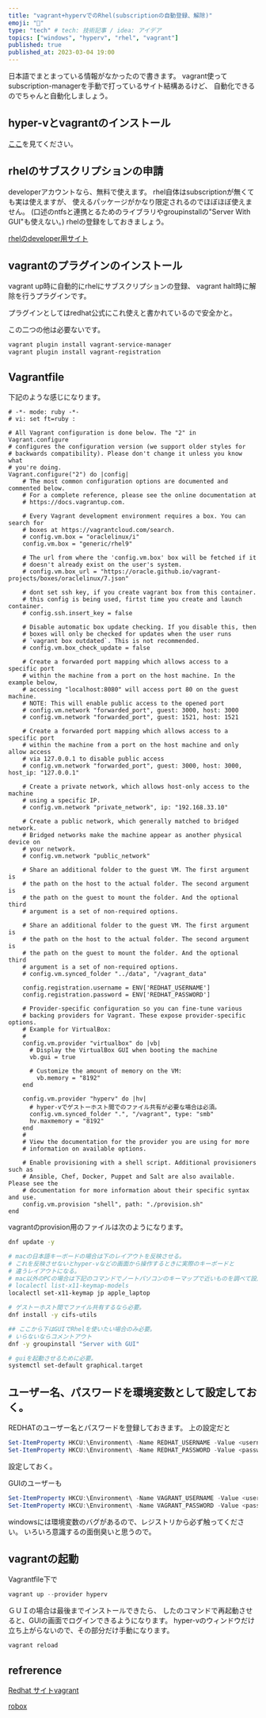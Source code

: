 ```yaml
---
title: "vagrant+hypervでのRhel(subscriptionの自動登録、解除)"
emoji: "🌟"
type: "tech" # tech: 技術記事 / idea: アイデア
topics: ["windows", "hyperv", "rhel", "vagrant"]
published: true
published_at: 2023-03-04 19:00 
---
```


日本語でまとまっている情報がなかったので書きます。
vagrant使ってsubscription-managerを手動で打っているサイト結構あるけど、
自動化できるのでちゃんと自動化しましょう。

## hyper-vとvagrantのインストール

[ここ](https://zenn.dev/oto/articles/8dbdb48d9a10ce)を見てください。

## rhelのサブスクリプションの申請

developerアカウントなら、無料で使えます。
rhel自体はsubscriptionが無くても実は使えますが、
使えるパッケージがかなり限定されるのでほぼほぼ使えません。
(口述のntfsと連携とるためのライブラリやgroupinstallの"Server With GUI"も使えない。)
rhelの登録をしておきましょう。

[rhelのdeveloper用サイト](https://developers.redhat.com/products/rhel/download?onebox=rhel)

## vagrantのプラグインのインストール

vagrant up時に自動的にrhelにサブスクリプションの登録、
vagrant halt時に解除を行うプラグインです。

プラグインとしてはredhat公式にこれ使えと書かれているので安全かと。

この二つの他は必要ないです。

```powershell
vagrant plugin install vagrant-service-manager
vagrant plugin install vagrant-registration
```

## Vagrantfile

下記のような感じになります。

```ruby:Vagrantfile
# -*- mode: ruby -*-
# vi: set ft=ruby :

# All Vagrant configuration is done below. The "2" in Vagrant.configure
# configures the configuration version (we support older styles for
# backwards compatibility). Please don't change it unless you know what
# you're doing.
Vagrant.configure("2") do |config|
    # The most common configuration options are documented and commented below.
    # For a complete reference, please see the online documentation at
    # https://docs.vagrantup.com.
  
    # Every Vagrant development environment requires a box. You can search for
    # boxes at https://vagrantcloud.com/search.
    # config.vm.box = "oraclelinux/i"
    config.vm.box = "generic/rhel9"

    # The url from where the 'config.vm.box' box will be fetched if it
    # doesn't already exist on the user's system.
    # config.vm.box_url = "https://oracle.github.io/vagrant-projects/boxes/oraclelinux/7.json"

    # dont set ssh key, if you create vagrant box from this container.
    # this config is being used, firtst time you create and launch container.
    # config.ssh.insert_key = false

    # Disable automatic box update checking. If you disable this, then
    # boxes will only be checked for updates when the user runs
    # `vagrant box outdated`. This is not recommended.
    # config.vm.box_check_update = false
  
    # Create a forwarded port mapping which allows access to a specific port
    # within the machine from a port on the host machine. In the example below,
    # accessing "localhost:8080" will access port 80 on the guest machine.
    # NOTE: This will enable public access to the opened port
    # config.vm.network "forwarded_port", guest: 3000, host: 3000
    # config.vm.network "forwarded_port", guest: 1521, host: 1521
  
    # Create a forwarded port mapping which allows access to a specific port
    # within the machine from a port on the host machine and only allow access
    # via 127.0.0.1 to disable public access
    # config.vm.network "forwarded_port", guest: 3000, host: 3000, host_ip: "127.0.0.1"
  
    # Create a private network, which allows host-only access to the machine
    # using a specific IP.
    # config.vm.network "private_network", ip: "192.168.33.10"
  
    # Create a public network, which generally matched to bridged network.
    # Bridged networks make the machine appear as another physical device on
    # your network.
    # config.vm.network "public_network"
  
    # Share an additional folder to the guest VM. The first argument is
    # the path on the host to the actual folder. The second argument is
    # the path on the guest to mount the folder. And the optional third
    # argument is a set of non-required options.

    # Share an additional folder to the guest VM. The first argument is
    # the path on the host to the actual folder. The second argument is
    # the path on the guest to mount the folder. And the optional third
    # argument is a set of non-required options.
    # config.vm.synced_folder "../data", "/vagrant_data"

    config.registration.username = ENV['REDHAT_USERNAME']
    config.registration.password = ENV['REDHAT_PASSWORD']

    # Provider-specific configuration so you can fine-tune various
    # backing providers for Vagrant. These expose provider-specific options.
    # Example for VirtualBox:
    #
    config.vm.provider "virtualbox" do |vb|
      # Display the VirtualBox GUI when booting the machine
      vb.gui = true

      # Customize the amount of memory on the VM:
        vb.memory = "8192"
    end

    config.vm.provider "hyperv" do |hv|
      # hyper-vでゲストーホスト間でのファイル共有が必要な場合は必須。
      config.vm.synced_folder ".", "/vagrant", type: "smb"
      hv.maxmemory = "8192"
    end
    #
    # View the documentation for the provider you are using for more
    # information on available options.
  
    # Enable provisioning with a shell script. Additional provisioners such as
    # Ansible, Chef, Docker, Puppet and Salt are also available. Please see the
    # documentation for more information about their specific syntax and use.
    config.vm.provision "shell", path: "./provision.sh"
end

```

vagrantのprovision用のファイルは次のようになります。

```bash:provision.sh
dnf update -y

# macの日本語キーボードの場合は下のレイアウトを反映させる。
# これを反映させないとhyper-vなどの画面から操作するときに実際のキーボードと
# 違うレイアウトになる。
# mac以外のPCの場合は下記のコマンドでノートパソコンのキーマップで近いものを調べて設定すること。
# localectl list-x11-keymap-models
localectl set-x11-keymap jp apple_laptop

# ゲストーホスト間でファイル共有するなら必要。
dnf install -y cifs-utils

## ここから下はGUIでRhelを使いたい場合のみ必要。
# いらないならコメントアウト
dnf -y groupinstall "Server with GUI"

# guiを起動させるために必要。
systemctl set-default graphical.target

```

## ユーザー名、パスワードを環境変数として設定しておく。

REDHATのユーザー名とパスワードを登録しておきます。
上の設定だと

```powershell
Set-ItemProperty HKCU:\Environment\ -Name REDHAT_USERNAME -Value <username>
Set-ItemProperty HKCU:\Environment\ -Name REDHAT_PASSWORD -Value <password>
```

設定しておく。

GUIのユーザーも

```powershell
Set-ItemProperty HKCU:\Environment\ -Name VAGRANT_USERNAME -Value <username>
Set-ItemProperty HKCU:\Environment\ -Name VAGRANT_PASSWORD -Value <password>
```

windowsには環境変数のバグがあるので、レジストリから必ず触ってください。
いろいろ意識するの面倒臭いと思うので。

## vagrantの起動

Vagrantfile下で

```powershell
vagrant up --provider hyperv
```

ＧＵＩの場合は最後までインストールできたら、
したのコマンドで再起動させると、GUIの画面でログインできるようになります。
hyper-vのウィンドウだけ立ち上がらないので、その部分だけ手動になります。

```powershell
vagrant reload
```

## refrerence

[Redhat サイトvagrant](https://access.redhat.com/node/2386171/chapter-3-interacting-with-running-vagrant-boxes)

[robox](https://github.com/lavabit/robox)
